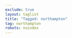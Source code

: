 ```yaml
---
exclude: true
layout: taglist
title: "Tagged: northampton"
tag: northampton
robots: noindex
---
```

